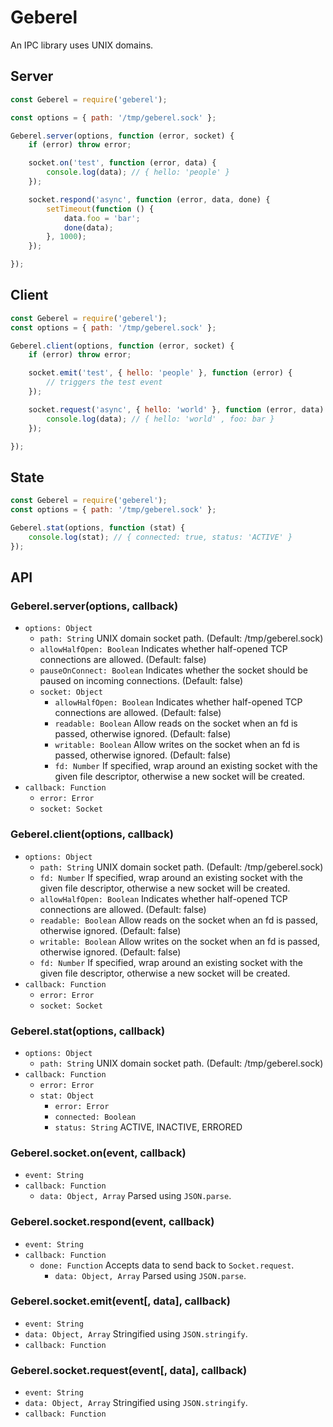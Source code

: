 # Geberel

An IPC library uses UNIX domains.

## Server
```js
const Geberel = require('geberel');

const options = { path: '/tmp/geberel.sock' };

Geberel.server(options, function (error, socket) {
	if (error) throw error;

	socket.on('test', function (error, data) {
		console.log(data); // { hello: 'people' }
	});

	socket.respond('async', function (error, data, done) {
		setTimeout(function () {
			data.foo = 'bar';
			done(data);
		}, 1000);
	});

});
```

## Client
```js
const Geberel = require('geberel');
const options = { path: '/tmp/geberel.sock' };

Geberel.client(options, function (error, socket) {
	if (error) throw error;

	socket.emit('test', { hello: 'people' }, function (error) {
		// triggers the test event
	});

	socket.request('async', { hello: 'world' }, function (error, data) {
		console.log(data); // { hello: 'world' , foo: bar }
	});

});
```

## State
```js
const Geberel = require('geberel');
const options = { path: '/tmp/geberel.sock' };

Geberel.stat(options, function (stat) {
	console.log(stat); // { connected: true, status: 'ACTIVE' }
});
```

## API

### Geberel.server(options, callback)
- `options: Object`
	- `path: String` UNIX domain socket path. (Default: /tmp/geberel.sock)
	- `allowHalfOpen: Boolean` Indicates whether half-opened TCP connections are allowed. (Default: false)
	- `pauseOnConnect: Boolean`  Indicates whether the socket should be paused on incoming connections. (Default: false)
	- `socket: Object`
		- `allowHalfOpen: Boolean` Indicates whether half-opened TCP connections are allowed. (Default: false)
		- `readable: Boolean` Allow reads on the socket when an fd is passed, otherwise ignored. (Default: false)
		- `writable: Boolean` Allow writes on the socket when an fd is passed, otherwise ignored. (Default: false)
		- `fd: Number` If specified, wrap around an existing socket with the given file descriptor, otherwise a new socket will be created.
- `callback: Function`
	- `error: Error`
	- `socket: Socket`

### Geberel.client(options, callback)
- `options: Object`
	- `path: String` UNIX domain socket path. (Default: /tmp/geberel.sock)
	- `fd: Number` If specified, wrap around an existing socket with the given file descriptor, otherwise a new socket will be created.
	- `allowHalfOpen: Boolean` Indicates whether half-opened TCP connections are allowed. (Default: false)
	- `readable: Boolean` Allow reads on the socket when an fd is passed, otherwise ignored. (Default: false)
	- `writable: Boolean` Allow writes on the socket when an fd is passed, otherwise ignored. (Default: false)
	- `fd: Number` If specified, wrap around an existing socket with the given file descriptor, otherwise a new socket will be created.
- `callback: Function`
	- `error: Error`
	- `socket: Socket`

### Geberel.stat(options, callback)
- `options: Object`
	- `path: String` UNIX domain socket path. (Default: /tmp/geberel.sock)
- `callback: Function`
	- `error: Error`
	- `stat: Object`
		- `error: Error`
		- `connected: Boolean`
		- `status: String` ACTIVE, INACTIVE, ERRORED

### Geberel.socket.on(event, callback)
- `event: String`
- `callback: Function`
	- `data: Object, Array` Parsed using `JSON.parse`.

### Geberel.socket.respond(event, callback)
- `event: String`
- `callback: Function`
	- `done: Function` Accepts data to send back to `Socket.request`.
		- `data: Object, Array` Parsed using `JSON.parse`.

### Geberel.socket.emit(event[, data], callback)
- `event: String`
- `data: Object, Array` Stringified using `JSON.stringify`.
- `callback: Function`

### Geberel.socket.request(event[, data], callback)
- `event: String`
- `data: Object, Array` Stringified using `JSON.stringify`.
- `callback: Function`
